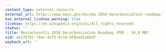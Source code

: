 ```yaml
---
content_type: external-resource
external_url: https://www.mass.gov/doc/ma-2050-decarbonization-roadmap/download
has_external_license_warning: true
license: https://en.wikipedia.org/wiki/All_rights_reserved
status: ''
title: Massachusetts 2050 Decarbonization Roadmap (PDF - 34.8 MB)
uid: ae1767b2-74ac-42f5-9119-9f8eed1abbdf
wayback_url: ''
---
```

